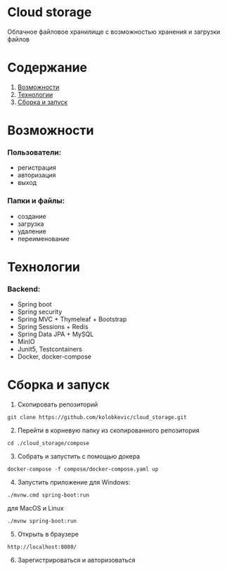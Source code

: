 # Cloud storage
Облачное файловое хранилище с возможностью хранения и загрузки файлов

# Содержание
1. [Возможности](#features)
2. [Технологии](#stack)
3. [Сборка и запуск](#build)


# Возможности <a id="features"></a>

### Пользователи:
- регистрация
- авторизация
- выход

### Папки и файлы:
- создание
- загрузка
- удаление
- переименование


# Технологии <a id="stack"></a>

### Backend:
- Spring boot
- Spring security
- Spring MVC + Thymeleaf + Bootstrap
- Spring Sessions + Redis
- Spring Data JPA + MySQL
- MinIO
- Junit5, Testcontainers
- Docker, docker-compose


# Сборка и запуск <a id="build"></a>


1. Скопировать репозиторий
```shell
git clone https://github.com/kolobkevic/cloud_storage.git
```
2. Перейти в корневую папку из скопированного репозитория
```shell
cd ./cloud_storage/compose
```
3. Собрать и запустить с помощью докера
```shell
docker-compose -f compose/docker-compose.yaml up
```
4. Запустить приложение
для Windows:
```shell
./mvnw.cmd spring-boot:run
```
для MacOS и Linux
```shell
./mvnw spring-boot:run
```
5. Открыть в браузере
```shell
http://localhost:8080/
```
6. Зарегистрироваться и авторизоваться